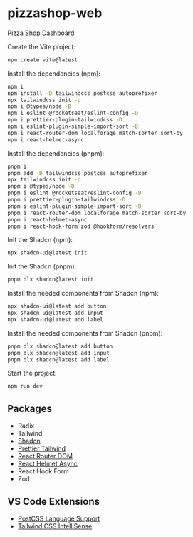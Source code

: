 # pizzashop-web
Pizza Shop Dashboard

Create the Vite project:
```sh
npm create vite@latest
```

Install the dependencies (npm):
```sh
npm i
npm install -D tailwindcss postcss autoprefixer
npx tailwindcss init -p
npm i @types/node -D
npm i eslint @rocketseat/eslint-config -D
npm i prettier-plugin-tailwindcss -D
npm i eslint-plugin-simple-import-sort -D
npm i react-router-dom localforage match-sorter sort-by
npm i react-helmet-async
```

Install the dependencies (pnpm):
```sh
pnpm i
pnpm add -D tailwindcss postcss autoprefixer
npx tailwindcss init -p
pnpm i @types/node -D
pnpm i eslint @rocketseat/eslint-config -D
pnpm i prettier-plugin-tailwindcss -D
pnpm i eslint-plugin-simple-import-sort -D
pnpm i react-router-dom localforage match-sorter sort-by
pnpm i react-helmet-async
pnpm i react-hook-form zod @hookform/resolvers
```

Init the Shadcn (npm):
```sh
npx shadcn-ui@latest init
```

Init the Shadcn (pnpm):
```sh
pnpm dlx shadcn@latest init
```

Install the needed components from Shadcn (npm):
```sh
npx shadcn-ui@latest add button
npx shadcn-ui@latest add input
npx shadcn-ui@latest add label
```

Install the needed components from Shadcn (pnpm):
```sh
pnpm dlx shadcn@latest add button
pnpm dlx shadcn@latest add input
pnpm dlx shadcn@latest add label
```

Start the project:
```sh
npm run dev
```

## Packages
- Radix
- Tailwind
- [Shadcn](https://ui.shadcn.com/)
- [Prettier Tailwind](https://tailwindcss.com/blog/automatic-class-sorting-with-prettier)
- [React Router DOM](https://reactrouter.com/en/main)
- [React Helmet Async](https://github.com/staylor/react-helmet-async)
- React Hook Form
- Zod

## VS Code Extensions

- [PostCSS Language Support](https://marketplace.visualstudio.com/items?itemName=csstools.postcss)
- [Tailwind CSS IntelliSense](https://marketplace.visualstudio.com/items?itemName=bradlc.vscode-tailwindcss)